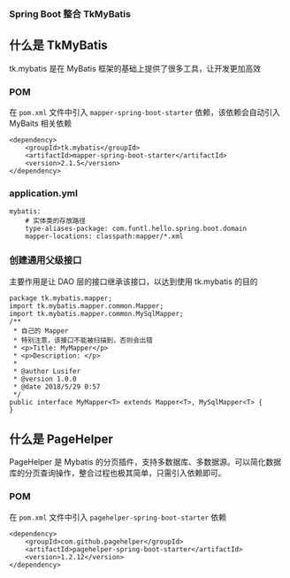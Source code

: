 ### Spring Boot 整合 TkMyBatis



## 什么是 TkMyBatis

tk.mybatis 是在 MyBatis 框架的基础上提供了很多工具，让开发更加高效

### POM

在 `pom.xml` 文件中引入 `mapper-spring-boot-starter` 依赖，该依赖会自动引入 MyBaits 相关依赖

```
<dependency>
    <groupId>tk.mybatis</groupId>
    <artifactId>mapper-spring-boot-starter</artifactId>
    <version>2.1.5</version>
</dependency>
```

### application.yml

```
mybatis:
    # 实体类的存放路径
    type-aliases-package: com.funtl.hello.spring.boot.domain
    mapper-locations: classpath:mapper/*.xml
```

### 创建通用父级接口

主要作用是让 DAO 层的接口继承该接口，以达到使用 tk.mybatis 的目的

```
package tk.mybatis.mapper;
import tk.mybatis.mapper.common.Mapper;
import tk.mybatis.mapper.common.MySqlMapper;
/**
 * 自己的 Mapper
 * 特别注意，该接口不能被扫描到，否则会出错
 * <p>Title: MyMapper</p>
 * <p>Description: </p>
 *
 * @author Lusifer
 * @version 1.0.0
 * @date 2018/5/29 0:57
 */
public interface MyMapper<T> extends Mapper<T>, MySqlMapper<T> {
}
```

## 什么是 PageHelper

PageHelper 是 Mybatis 的分页插件，支持多数据库、多数据源。可以简化数据库的分页查询操作，整合过程也极其简单，只需引入依赖即可。

### POM

在 `pom.xml` 文件中引入 `pagehelper-spring-boot-starter` 依赖

```
<dependency>
    <groupId>com.github.pagehelper</groupId>
    <artifactId>pagehelper-spring-boot-starter</artifactId>
    <version>1.2.12</version>
</dependency>
```